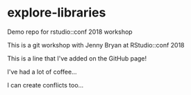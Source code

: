 # explore-libraries
Demo repo for rstudio::conf 2018 workshop

This is a git workshop with Jenny Bryan at RStudio::conf 2018

This is a line that I've added on the GitHub page!

I've had a lot of coffee...

I can create conflicts too...
